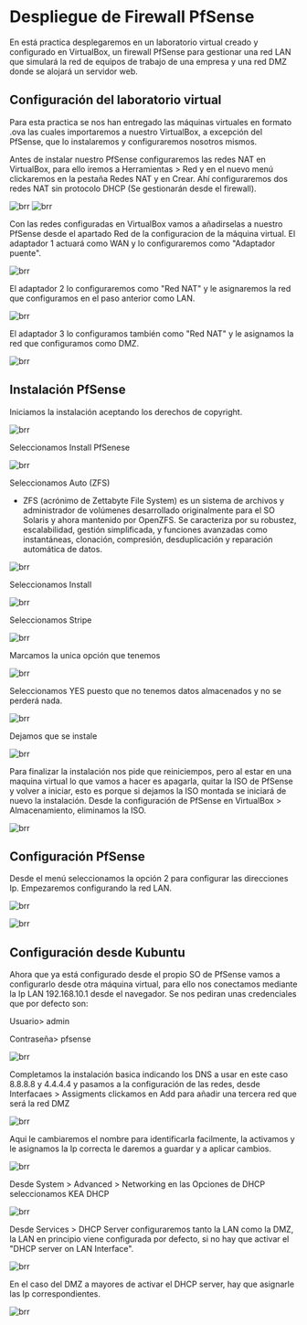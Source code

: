 # Despliegue de Firewall PfSense
En está practica desplegaremos en un laboratorio virtual creado y configurado en VirtualBox, un firewall PfSense para gestionar una red LAN que simulará la red de equipos de trabajo de una empresa y una red DMZ donde se alojará un servidor web.

## Configuración del laboratorio virtual
Para esta practica se nos han entregado las máquinas virtuales en formato .ova las cuales importaremos a nuestro VirtualBox, a excepción del PfSense, que lo instalaremos y configuraremos nosotros mismos.

Antes de instalar nuestro PfSense configuraremos las redes NAT en VirtualBox, para ello iremos a Herramientas > Red y en el nuevo menú clickaremos en la pestaña Redes NAT y en Crear. Ahí configuraremos dos redes NAT sin protocolo DHCP (Se gestionarán desde el firewall).

![brr](Imagenes/herramientas.png)
![brr](Imagenes/NATS.png)

Con las redes configuradas en VirtualBox vamos a añadirselas a nuestro PfSense desde el apartado Red de la configuracion de la máquina virtual. El adaptador 1 actuará como WAN y lo configuraremos como "Adaptador puente".

![brr](Imagenes/ad1.png)

El adaptador 2 lo configuraremos como "Red NAT" y le asignaremos la red que configuramos en el paso anterior como LAN.

![brr](Imagenes/ad2.png)

El adaptador 3 lo configuramos también como "Red NAT" y le asignamos la red que configuramos como DMZ.

![brr](Imagenes/ad3.png)

## Instalación PfSense
Iniciamos la instalación aceptando los derechos de copyright.

![brr](Imagenes/p1.png)

Seleccionamos Install PfSenese

![brr](Imagenes/p2.png)

Seleccionamos Auto (ZFS)
* ZFS (acrónimo de Zettabyte File System) es un sistema de archivos y administrador de volúmenes desarrollado originalmente para el SO Solaris y ahora mantenido por OpenZFS. Se caracteriza por su robustez, escalabilidad, gestión simplificada, y funciones avanzadas como instantáneas, clonación, compresión, desduplicación y reparación automática de datos.

![brr](Imagenes/p3.png)

Seleccionamos Install

![brr](Imagenes/p4.png)

Seleccionamos Stripe

![brr](Imagenes/p5.png)

Marcamos la unica opción que tenemos

![brr](Imagenes/p6.png)

Seleccionamos YES puesto que no tenemos datos almacenados y no se perderá nada.

![brr](Imagenes/p7.png)

Dejamos que se instale

![brr](Imagenes/p8.png)

Para finalizar la instalación nos pide que reiniciempos, pero al estar en una maquina virtual lo que vamos a hacer es apagarla, quitar la ISO de PfSense y volver a iniciar, esto es porque si dejamos la ISO montada se iniciará de nuevo la instalación.
Desde la configuración de PfSense en VirtualBox > Almacenamiento, eliminamos la ISO.

![brr](Imagenes/ISO.png)

## Configuración PfSense
Desde el menú seleccionamos la opción 2 para configurar las direcciones Ip.
Empezaremos configurando la red LAN.

![brr](Imagenes/c1.png)

![brr](Imagenes/c2.png)

## Configuración desde Kubuntu
Ahora que ya está configurado desde el propio SO de PfSense vamos a configurarlo desde otra máquina virtual, para ello nos conectamos mediante la Ip LAN 192.168.10.1 desde el navegador. Se nos pediran unas credenciales que por defecto son:

Usuario> admin 

Contraseña> pfsense

![brr](Imagenes/login.png)

Completamos la instalación basica indicando los DNS a usar en este caso 8.8.8.8 y 4.4.4.4 y pasamos a la configuración de las redes, desde Interfacaes > Assigments clickamos en Add para añadir una tercera red que será la red DMZ

![brr](Imagenes/k1.png)

Aqui le cambiaremos el nombre para identificarla facilmente, la activamos y le asignamos la Ip correcta le daremos a guardar y a aplicar cambios.

![brr](Imagenes/k2.png)

Desde System > Advanced > Networking en las Opciones de DHCP seleccionamos KEA DHCP

![brr](Imagenes/k3.png)

Desde Services > DHCP Server configuraremos tanto la LAN como la DMZ, la LAN en principio viene configurada por defecto, si no hay que activar el "DHCP server on LAN Interface".

![brr](Imagenes/k4.png)

En el caso del DMZ a mayores de activar el DHCP server, hay que asignarle las Ip correspondientes.

![brr](Imagenes/k5.png)